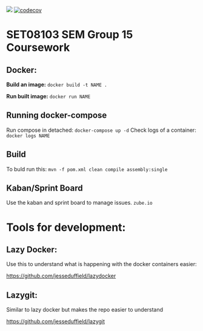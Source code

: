 ![](https://github.com/jacques-andre/sem-group15/actions/workflows/docker-image.yml/badge.svg)
[![codecov](https://codecov.io/gh/jacques-andre/sem-group15/branch/master/graph/badge.svg?token=S7XK0I86OQ)](https://codecov.io/gh/jacques-andre/sem-group15)

# SET08103 SEM Group 15 Coursework

## Docker:

**Build an image:**
``docker build -t NAME .``

**Run built image:**
``docker run NAME``

## Running docker-compose

Run compose in detached: `docker-compose up -d`
Check logs of a container: `docker logs NAME`

## Build
To buld run this: `mvn -f pom.xml clean compile assembly:single`

## Kaban/Sprint Board
Use the kaban and sprint board to manage issues.
`zube.io`

# Tools for development:

## Lazy Docker:
Use this to understand what is happening with the docker containers easier:

https://github.com/jesseduffield/lazydocker

## Lazygit:
Similar to lazy docker but makes the repo easier to understand

https://github.com/jesseduffield/lazygit